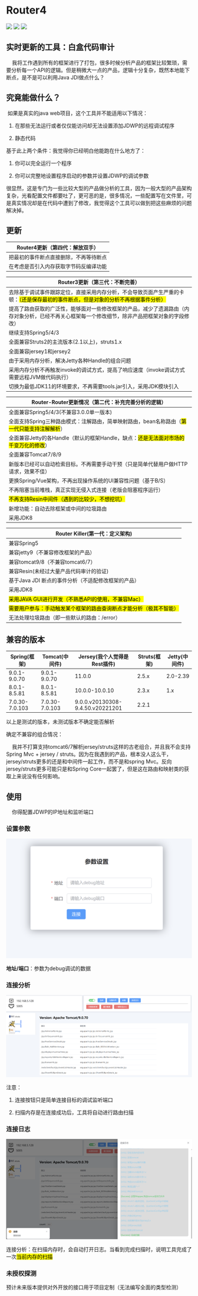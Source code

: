 # Router4

![](https://camo.githubusercontent.com/5e63684235558188b21b1bf830c45db86b45f570236d10f03a80172f9aac614d/68747470733a2f2f63646e2e6e6c61726b2e636f6d2f79757175652f302f323032322f7376672f313539393937392f313636313233323537383937302d38383539393738662d343732372d343636622d616232652d3162383635376561336163322e737667)
![](https://img.shields.io/badge/vue-3-green)
![](https://img.shields.io/badge/springboot-3-green)

## 实时更新的工具：白盒代码审计

    我将工作遇到所有的框架进行了打包，很多时候分析产品的框架比较繁琐，需要分析每一个API的逻辑。但是稍微大一点的产品，逻辑十分复杂，既然本地能下断点，是不是可以利用Java JDI做点什么？

## 究竟能做什么？

 如果是真实的java web项目，这个工具并不能适用以下情况：

1. 在那些无法运行或者仅仅能访问却无法设置添加JDWP的远程调试程序

2. 静态代码

基于此上两个条件：我觉得你已经明白他能跑在什么地方了：

1. 你可以完全运行一个程序

2. 你可以完整地设置程序启动的参数并设置JDWP的调试参数

很显然，这是专门为一些比较大型的产品做分析的工具，因为一般大型的产品架构复杂，光看配置文件都要吐了，更可恶的是，很多情况，一些配置写在文件里，可是真实情况却是在代码中遭到了修改，我觉得这个工具可以做到把这些麻烦的问题解决掉。

## 更新

| Router4更新（第四代：解放双手） |
| ------------------- |
| 把最初的事件断点直接删除，不再等待断点 |
| 在考虑是否引入内存获取字节码反编译功能 |

| Router3更新（第三代：不断完善）                                                            |
| ------------------------------------------------------------------------------ |
| 去除基于调试事件跟踪定位，直接采用内存分析，不会导致页面产生严重的卡顿：<mark>（还是保存最初的事件断点，但是对象的分析不再根据事件分析）</mark> |
| 提高了路由获取的广泛性，能够面对一些修改框架的产品，减少了遗漏路由（内存对象分析，已经不再关心框架每一个修改细节，除非产品把框架对象的字段修改）       |
| 继续支持Spring5/4/3                                                                |
| 全面兼容Struts2的主流版本(2.1以上)，struts1.x                                              |
| 全面兼容jersey1和jersey2                                                            |
| 由于采用内存分析，解决Jetty各种Handle的组合问题                                                  |
| 采用内存分析不再触发invoke的调试方式，提高了响应速度（invoke调试方式需要远程JVM做代码执行）                          |
| 切换为最低JDK11的环境要求，不再需要tools.jar引入，采用JDK模块引入                                      |

| Router-Router更新情况（第二代：补充完善分析的逻辑）                                |
| --------------------------------------------------------------- |
| 全面兼容Spring5/4/3(不兼容3.0.0单一版本)                                   |
| 全面支持Spring三种路由模式：注解路由，简单映射路由，bean名称路由（<mark>第一代只能支持注解解析</mark>） |
| 全面兼容Jetty的各Handle（默认的框架Handle，缺点：<mark>还是无法面对市场的千变万化的修改</mark>） |
| 全面兼容Tomcat7/8/9                                                 |
| 新版本已经可以自动检索目标。不再需要手动干预（只是简单代替用户做HTTP请求，效果不佳）                    |
| 更换Spring/Vue架构，不再出现操作系统的UI兼容性问题（基于B/S）                          |
| 不再阻塞当前堆栈，真正实现无侵入式连接（老版会阻塞程序运行）                                  |
| <mark>不再支持Resin中间件（遇到的比较少，不想挖坑）</mark>                          |
| 新增功能：自动去除框架或中间的垃圾路由                                             |
| 采用JDK8                                                          |

| Router Killer(第一代：定义架构)                        |
| ---------------------------------------------- |
| 兼容Spring5                                      |
| 兼容jetty9（不兼容修改框架的产品）                           |
| 兼容tomcat9/8（不兼容tomcat6/7）                      |
| 兼容Resin(未经过大量产品代码审计的验证)                        |
| 基于Java JDI 断点的事件分析（不适配修改框架的产品）                 |
| 采用JDK8                                         |
| <mark>采用JAVA GUI进行开发（不熟悉API的使用，不兼容Mac）</mark>  |
| <mark>需要用户参与：手动触发某个框架的路由查询断点才能分析（极其不智能）</mark> |
| 无法处理垃圾路由（即一些默认的路由：/error）                      |

## 兼容的版本

| Spring(框架)     | Tomcat(中间件)    | Jersey(我个人觉得是Rest插件)             | Struts(框架) | Jetty(中间件) |
| -------------- | -------------- | -------------------------------- | ---------- | ---------- |
| 9.0.1-9.0.70   | 9.0.1-9.0.70   | 11.0.0                           | 2.5.x      | 2.0-2.39   |
| 8.0.1-8.5.81   | 8.0.1-8.5.81   | 10.0.0-10.0.10                   | 2.3.x      | 1.x        |
| 7.0.30-7.0.103 | 7.0.30-7.0.103 | 9.0.0.v20130308-9.4.50.v20221201 | 2.2.1      |            |

以上是测试的版本，未测试版本不确定能否解析

确定不兼容的组合情况：

    我并不打算支持tomcat6/7解析jersey/struts这样的古老组合，并且我不会支持Spring Mvc + jersey / struts。因为在我遇到的产品，根本没人这么干，jersey/struts更多的还是和中间件一起工作，而不是和spring Mvc。反向jersey/struts更多可能只是和Spring Core一起罢了，但是这在路由和映射类的获取上来说没有任何影响。

## 使用

    你得配置JDWP的IP地址和监听端口

### 设置参数

![](img\1.jpg)

**地址/端口**：参数为debug调试的数据

### 连接分析

![image-20230316145050920](img/2.png)

注意：

1. 连接按钮只是简单连接目标的调试监听端口

2. 扫描内存是在连接成功后，工具将自动进行路由扫描

### 连接日志

![](img/3.png)

连接分析：在扫描内存时，会自动打开日志。当看到完成扫描时，说明工具完成了一次<mark>当前内存的扫描</mark>

### 未授权探测

预计未来版本提供对外开放的接口用于项目定制（无法编写全面的类型检测）
